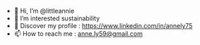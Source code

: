 - 👋 Hi, I’m @littleannie
- 👀 I’m interested sustainability
- 🌱 Discover my profile : https://www.linkedin.com/in/annely75
- 📫 How to reach me : anne.ly59@gmail.com 



<!---
littleannie/littleannie is a ✨ special ✨ repository because its `README.md` (this file) appears on your GitHub profile.
You can click the Preview link to take a look at your changes.
--->
